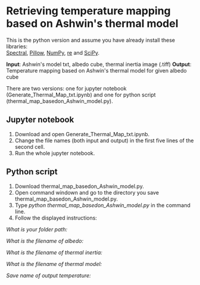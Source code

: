 # Retrieving temperature mapping based on Ashwin's thermal model
This is the python version and assume you have already install these libraries:\
[Spectral](http://www.spectralpython.net/), [Pillow](https://pillow.readthedocs.io/en/stable/), [NumPy](http://www.numpy.org/), [re](https://docs.python.org/3/library/re.html) and [SciPy](https://www.scipy.org/).

**Input**: Ashwin's model txt, albedo cube, thermal inertia image (.tiff)
**Output**: Temperature mapping based on Ashwin's thermal model for given albedo cube

There are two versions: one for jupyter notebook (Generate_Thermal_Map_txt.ipynb) and one for python script (thermal_map_basedon_Ashwin_model.py).

## Jupyter notebook
1. Download and open Generate_Thermal_Map_txt.ipynb.
2. Change the file names (both input and output) in the first five lines of the second cell.
3. Run the whole jupyter notebook.

## Python script
1. Download thermal_map_basedon_Ashwin_model.py.
2. Open command windown and go to the directory you save  thermal_map_basedon_Ashwin_model.py.
3. Type *python thermal_map_basedon_Ashwin_model.py* in the command line.
4. Follow the displayed instructions:

*What is your folder path:*

*What is the filename of albedo:*

*What is the filename of thermal inertia:*

*What is the filename of thermal model:*

*Save name of output temperature:*